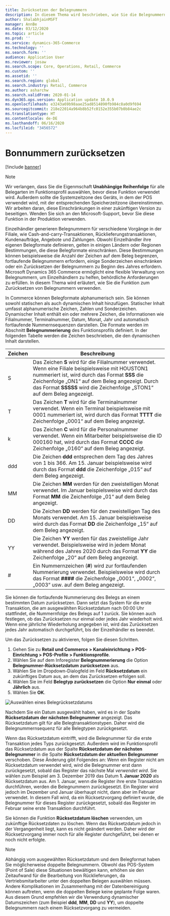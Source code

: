 ```yaml
---
title: Zurücksetzen der Belegnummern
description: In diesem Thema wird beschrieben, wie Sie die Belegnummern zurücksetzen, die für verschiedene Vorgänge an einem gewünschten Datum verwendet werden (zum Beispiel das Geschäftsjahr oder das Kalenderjahr).
author: ShalabhjainMSFT
manager: AnnBe
ms.date: 03/12/2020
ms.topic: article
ms.prod: ''
ms.service: dynamics-365-Commerce
ms.technology: ''
ms.search.form: ''
audience: Application User
ms.reviewer: josaw
ms.search.scope: Core, Operations, Retail, Commerce
ms.custom: ''
ms.assetid: ''
ms.search.region: global
ms.search.industry: Retail, Commerce
ms.author: asharchw
ms.search.validFrom: 2020-01-14
ms.dyn365.ops.version: Application update 10.0.9
ms.openlocfilehash: e3243a69b98aae25ad8514890fb984c8a0d9f694
ms.sourcegitcommit: 218e22014a964b8b52fc0152e355b07b0b84ae2c
ms.translationtype: HT
ms.contentlocale: de-DE
ms.lasthandoff: 06/16/2020
ms.locfileid: "3456572"
---
```

# <a name="reset-receipt-numbers"></a>Bonnummern zurücksetzen 

[!include [banner](includes/banner.md)]

> [!NOTE]
> Wir verlangen, dass Sie die Eigenmschaft **Unabhängige Reihenfolge** für alle Belegarten im Funktionsprofil auswählen, bevor diese Funktion verwendet wird. Außerdem sollte die Systemzeitzone des Geräts, in dem der POS verwendet wird, mit der entsprechenden Speicherzeitzone übereinstimmen. Wir arbeiten daran, diese Einschränkungen in einer zukünftigen Version zu beseitigen. Wenden Sie sich an den Microsoft-Support, bevor Sie diese Funktion in der Produktion verwenden.

Einzelhändler generieren Belegnummern für verschiedene Vorgänge in der Filiale, wie Cash-and-carry-Transaktionen, Rücklieferungstransaktionen, Kundenaufträge, Angebote und Zahlungen. Obwohl Einzelhändler ihre eigenen Belegformate definieren, gelten in einigen Ländern oder Regionen Bestimmungen, die diese Belegformate einschränken. Diese Bestimmungen können beispielsweise die Anzahl der Zeichen auf dem Beleg begrenzen, fortlaufende Belegnummern erfordern, einige Sonderzeichen einschränken oder ein Zurücksetzen der Belegnummern zu Beginn des Jahres erfordern. Microsoft Dynamics 365 Commerce ermöglicht eine flexible Verwaltung von Belegnummern, um Einzelhändlern zu helfen, behördliche Anforderungen zu erfüllen. In diesem Thema wird erläutert, wie Sie die Funktion zum Zurücksetzen von Belegnummern verwenden.

In Commerce können Belegformate alphanumerisch sein. Sie können sowohl statischen als auch dynamischen Inhalt hinzufügen. Statischer Inhalt umfasst alphanumerische Zeichen, Zahlen und Sonderzeichen. Dynamischer Inhalt enthält ein oder mehrere Zeichen, die Informationen wie Filialnummer, Terminalnummer, Datum, Monat, Jahr und automatisch fortlaufende Nummernsequenzen darstellen. Die Formate werden im Abschnitt **Belegnummerierung** des Funktionsprofils definiert. In der folgenden Tabelle werden die Zeichen beschrieben, die den dynamischen Inhalt darstellen.

| Zeichen | Beschreibung |
|------------|-------------|
| S          | Das Zeichen **S** wird für die Filialnummer verwendet. Wenn eine Filiale beispielsweise mit HOUSTON1 nummeriert ist, wird durch das Format **SSS** die Zeichenfolge „ON1“ auf dem Beleg angezeigt. Durch das Format **SSSSS** wird die Zeichenfolge „STON1“ auf dem Beleg angezeigt. |
| T          | Das Zeichen **T** wird für die Terminalnummer verwendet. Wenn ein Terminal beispielsweise mit 0001 nummeriert ist, wird durch das Format **TTTT** die Zeichenfolge „0001“ auf dem Beleg angezeigt. |
| k          | Das Zeichen **C** wird für die Personalnummer verwendet. Wenn ein Mitarbeiter beispielsweise die ID 000160 hat, wird durch das Format **CCCC** die Zeichenfolge „0160“ auf dem Beleg angezeigt. |
| ddd        | Die Zeichen **ddd** entsprechen dem Tag des Jahres von 1 bis 366. Am 15. Januar beispielsweise wird durch das Format **ddd** die Zeichenfolge „015“ auf dem Beleg angezeigt. |
| MM         | Die Zeichen **MM** werden für den zweistelligen Monat verwendet. Im Januar beispielsweise wird durch das Format **MM** die Zeichenfolge „01“ auf dem Beleg angezeigt. |
| DD         | Die Zeichen **DD** werden für den zweistelligen Tag des Monats verwendet. Am 15. Januar beispielsweise wird durch das Format **DD** die Zeichenfolge „15“ auf dem Beleg angezeigt. |
| YY         | Die Zeichen **YY** werden für das zweistellige Jahr verwendet. Beispielsweise wird in jedem Monat während des Jahres 2020 durch das Format **YY** die Zeichenfolge „20“ auf dem Beleg angezeigt. |
| \#         | Ein Nummernzeichen (**\#**) wird zur fortlaufenden Nummerierung verwendet. Beispielsweise wird durch das Format **####** die Zeichenfolge „0001“, „0002“, „0003“ usw. auf dem Beleg angezeigt. |

Sie können die fortlaufende Nummerierung des Belegs an einem bestimmten Datum zurücksetzen. Dann setzt das System für die erste Transaktion, die am ausgewählten Rücksetzdatum nach 00:00 Uhr stattfindet, die Nummernfolge des Belegs auf 1 zurück. Sie können auch festlegen, ob das Zurücksetzen nur einmal oder jedes Jahr wiederholt wird. Wenn eine jährliche Wiederholung angegeben ist, wird das Zurücksetzen jedes Jahr automatisch durchgeführt, bis der Einzelhändler es beendet. 

Um das Zurücksetzen zu aktivieren, folgen Sie diesen Schritten.

1. Gehen Sie zu **Retail und Commerce \> Kanaleinrichtung \> POS-Einrichtung \> POS-Profile \> Funktionsprofile**.
1. Wählen Sie auf dem Inforegister **Belegnummerierung** die Option **Belegnummer-Rücksetzdatum zurücksetzen** aus.
1. Wählen Sie im Dropdown-Dialogfeld im Feld **Rücksetzdatum** ein zukünftiges Datum aus, an dem das Zurücksetzen erfolgen soll.
1. Wählen Sie im Feld **Belegtyp zurücksetzen** die Option **Nur einmal** oder **Jährlich** aus.
1. Wählen Sie **OK**.

![Auswählen eines Belegrücksetzdatums](media/Enable_receipt_reset.png "Auswählen eines Belegrücksetzdatums")

Nachdem Sie ein Datum ausgewählt haben, wird es in der Spalte **Rücksetzdatum der nächsten Belegnummer** angezeigt. Das Rücksetzdatum gilt für alle Belegtransaktionstypen. Daher wird die Belegnummernsequenz für alle Belegtypen zurückgesetzt.

Wenn das Rücksetzdatum eintrifft, wird die Belegnummer für die erste Transaktion jedes Typs zurückgesetzt. Außerdem wird im Funktionsprofil das Rücksetzdatum aus der Spalte **Rücksetzdatum der nächsten Belegnummer** in die Spalte **Rücksetzdatum der aktuellen Belegnummer** verschoben. Diese Änderung gibt Folgendes an: Wenn ein Register nicht am Rücksetzdatum verwendet wird, wird die Belegnummer erst dann zurückgesetzt, sobald das Register das nächste Mal *verwendet wird*. Sie wählen zum Beispiel am 3. Dezember 2019 das Datum **1. Januar 2020** als Rücksetzdatum aus. Am 1. Januar, wenn die Register ihre erste Transaktion durchführen, werden die Belegnummern zurückgesetzt. Ein Register wird jedoch im Dezember und Januar überhaupt nicht, dann aber im Februar verwendet. In diesem Fall wird, da ein Rücksetzvorgang definiert wurde, die Belegnummer für dieses Register zurückgesetzt, sobald das Register im Februar seine erste Transaktion durchführt.

Sie können die Funktion **Rücksetzdatum löschen** verwenden, um zukünftige Rücksetzdaten zu löschen. Wenn das Rücksetzdatum jedoch in der Vergangenheit liegt, kann es nicht geändert werden. Daher wird der Rücksetzvorgang immer noch für alle Register durchgeführt, bei denen er noch nicht erfolgte.

> [!NOTE]
> Abhängig vom ausgewählten Rücksetzdatum und dem Belegformat haben Sie möglicherweise doppelte Belegnummern. Obwohl das POS-System (Point of Sale) diese Situationen bewältigen kann, erhöhen sie den Zeitaufwand für die Bearbeitung von Rücklieferungen, da Vertriebsmitarbeiter unter den doppelten Belegen auswählen müssen. Andere Komplikationen im Zusammenhang mit der Datenbereinigung können auftreten, wenn die doppelten Belege keine geplante Folge waren. Aus diesem Grund empfehlen wir die Verwendung dynamischer Datumszeichen (zum Beispiel **ddd**, **MM**, **DD** und **YY**), um doppelte Belegnummern nach einem Rücksetzvorgang zu vermeiden.
